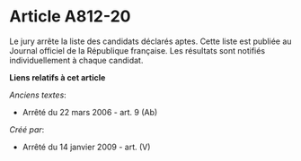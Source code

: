 # Article A812-20

Le jury arrête la liste des candidats déclarés aptes. Cette liste est publiée au Journal officiel de la République française.
Les résultats sont notifiés individuellement à chaque candidat.

**Liens relatifs à cet article**

_Anciens textes_:

  - Arrêté du 22 mars 2006 - art. 9 (Ab)

_Créé par_:

  - Arrêté du 14 janvier 2009 - art. (V)
